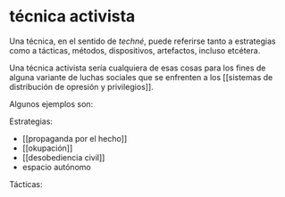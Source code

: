 # técnica activista
Una técnica, en el sentido de *techné*, puede referirse tanto a estrategias como a tácticas, métodos, dispositivos, artefactos, incluso etcétera.

Una técnica activista sería cualquiera de esas cosas para los fines de alguna variante de luchas sociales que se enfrenten a los [[sistemas de distribución de opresión y privilegios]].

Algunos ejemplos son:

Estrategias:

- [[propaganda por el hecho]]
- [[okupación]]
- [[desobediencia civil]]
- espacio autónomo

Tácticas:

